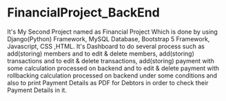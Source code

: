 # FinancialProject_BackEnd
It's My Second Project named as Financial Project Which is done by using Django(Python) Framework, MySQL Database, Bootstrap 5 Framework, Javascript, CSS ,HTML. It's Dashboard to do several process such as add(storing) members and to edit &amp; delete members, add(storing) transactions and to edit &amp; delete transactions, add(storing) payment with some calculation processed on backend and to edit &amp; delete payment with rollbacking calculation processed on backend under some conditions and also to print Payment Details as PDF for Debtors in order to check their Payment Details in it.
